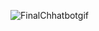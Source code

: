 ![FinalChhatbotgif](https://user-images.githubusercontent.com/43606531/72220905-bf013b80-357b-11ea-9ca0-2323f230d33f.gif)

